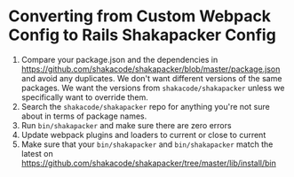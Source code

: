 # Converting from Custom Webpack Config to Rails Shakapacker Config

1. Compare your package.json and the dependencies in https://github.com/shakacode/shakapacker/blob/master/package.json
   and avoid any duplicates. We don't want different versions of the same packages.
   We want the versions from `shakacode/shakapacker` unless we specifically want to override them.
2. Search the `shakacode/shakapacker` repo for anything you're not sure about in terms of package names.
3. Run `bin/shakapacker` and make sure there are zero errors
4. Update webpack plugins and loaders to current or close to current
5. Make sure that your `bin/shakapacker` and `bin/shakapacker` match the latest on
   https://github.com/shakacode/shakapacker/tree/master/lib/install/bin
